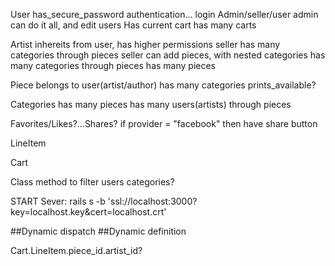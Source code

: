 User
  has_secure_password
  authentication...
  login
  Admin/seller/user
    admin can do it all, and edit users
  Has current cart
  has many carts

Artist
  inhereits from user, has higher permissions
  seller has many categories through pieces
  seller can add pieces, with nested categories
  has many categories through pieces
  has many pieces




Piece
  belongs to user(artist/author)
  has many categories
  prints_available?

Categories
  has many pieces
  has many users(artists) through pieces
  

Favorites/Likes?...Shares?
  if provider = "facebook" then have share button

LineItem

Cart

Class method to filter users categories?

START Sever: rails s -b 'ssl://localhost:3000?key=localhost.key&cert=localhost.crt'

##Dynamic dispatch
##Dynamic definition

Cart.LineItem.piece_id.artist_id?
